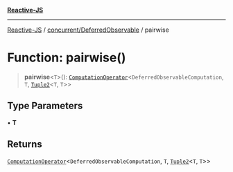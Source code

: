 [**Reactive-JS**](../../../README.md)

***

[Reactive-JS](../../../README.md) / [concurrent/DeferredObservable](../README.md) / pairwise

# Function: pairwise()

> **pairwise**\<`T`\>(): [`ComputationOperator`](../../../computations/type-aliases/ComputationOperator.md)\<`DeferredObservableComputation`, `T`, [`Tuple2`](../../../functions/type-aliases/Tuple2.md)\<`T`, `T`\>\>

## Type Parameters

• **T**

## Returns

[`ComputationOperator`](../../../computations/type-aliases/ComputationOperator.md)\<`DeferredObservableComputation`, `T`, [`Tuple2`](../../../functions/type-aliases/Tuple2.md)\<`T`, `T`\>\>
